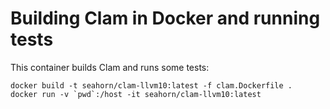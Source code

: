 # Building Clam in Docker and running tests

This container builds Clam and runs some tests:

```shell
docker build -t seahorn/clam-llvm10:latest -f clam.Dockerfile .
docker run -v `pwd`:/host -it seahorn/clam-llvm10:latest
```
